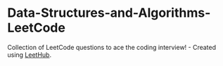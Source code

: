 # Data-Structures-and-Algorithms-LeetCode
Collection of LeetCode questions to ace the coding interview! - Created using [LeetHub](https://github.com/QasimWani/LeetHub).
